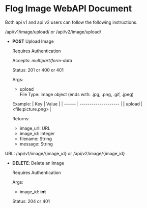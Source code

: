 # Flog Image WebAPI Document

Both api v1 and api v2 users can follow the following instructions.

/api/v1/image/upload/ or /api/v2/image/upload/

- **POST** Upload Image

  Requires Authentication

  Accepts: *multipart/form-data*

  Status: 201 or 400 or 401

  Args:

  - upload  
  File Type: image object (ends with: .jpg, .png, .gif, .jpeg)

  Example:
  | Key    | Value                |
  | ------ | -------------------- |
  | upload | \<file:picture.png\> |

  Returns:
  - image_url: URL
  - image_id: Integer
  - filename: String
  - message: String


URL: /api/v1/image/{image_id} or /api/v2/image/{image_id}
- **DELETE**: Delete an Image

  Requires Authentication

  Args:

  - image_id: **int**

  Status: 204 or 401
